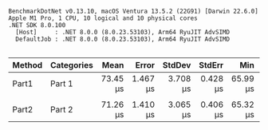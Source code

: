 ```

BenchmarkDotNet v0.13.10, macOS Ventura 13.5.2 (22G91) [Darwin 22.6.0]
Apple M1 Pro, 1 CPU, 10 logical and 10 physical cores
.NET SDK 8.0.100
  [Host]     : .NET 8.0.0 (8.0.23.53103), Arm64 RyuJIT AdvSIMD
  DefaultJob : .NET 8.0.0 (8.0.23.53103), Arm64 RyuJIT AdvSIMD


```
| Method | Categories | Mean     | Error    | StdDev   | StdErr   | Min      | Q1       | Median   | Q3       | Max      | Op/s     | Baseline | Allocated |
|------- |----------- |---------:|---------:|---------:|---------:|---------:|---------:|---------:|---------:|---------:|---------:|--------- |----------:|
| Part1  | Part 1     | 73.45 μs | 1.467 μs | 3.708 μs | 0.428 μs | 65.99 μs | 70.93 μs | 73.41 μs | 75.68 μs | 82.61 μs | 13,614.5 | No       |         - |
|        |            |          |          |          |          |          |          |          |          |          |          |          |           |
| Part2  | Part 2     | 71.26 μs | 1.410 μs | 3.065 μs | 0.406 μs | 65.32 μs | 69.08 μs | 71.22 μs | 73.86 μs | 77.92 μs | 14,033.3 | No       |         - |
